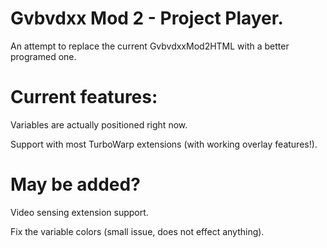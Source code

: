 # Gvbvdxx Mod 2 - Project Player.

An attempt to replace the current GvbvdxxMod2HTML with a better programed one.

# Current features:

Variables are actually positioned right now.

Support with most TurboWarp extensions (with working overlay features!).

# May be added?

Video sensing extension support.

Fix the variable colors (small issue, does not effect anything).